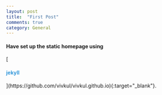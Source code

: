 ```yaml
---
layout: post
title:  "First Post"
comments: true
category: General
---
```


<h4>Have set up the static homepage using</h4> [<h4><font color="#3498DB">jekyll</font></h4>](https://github.com/vivkul/vivkul.github.io){:target="_blank"}.
